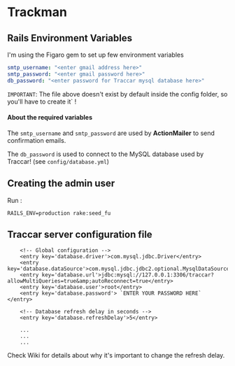 # Trackman 

## Rails Environment Variables

I'm using the Figaro gem to set up few environment variables

``` config/application.yml
smtp_username: "<enter gmail address here>"
smtp_password: "<enter gmail password here>"
db_password: "<enter password for Traccar mysql database here>"
```

`IMPORTANT`: The file above doesn't exist by default inside the config folder, so you'll have to create it` !

#### About the required variables

The `smtp_username` and `smtp_password` are used by __ActionMailer__ to send confirmation emails.

The `db_password` is used to connect to the MySQL database used by Traccar! (see `config/database.yml`)

## Creating the admin user 

Run :
 
```
RAILS_ENV=production rake:seed_fu
```

## Traccar server configuration file 

```
    <!-- Global configuration -->
    <entry key='database.driver'>com.mysql.jdbc.Driver</entry>
    <entry key='database.dataSource'>com.mysql.jdbc.jdbc2.optional.MysqlDataSource</entry>
    <entry key='database.url'>jdbc:mysql://127.0.0.1:3306/traccar?allowMultiQueries=true&amp;autoReconnect=true</entry>
    <entry key='database.user'>root</entry>
    <entry key='database.password'> `ENTER YOUR PASSWORD HERE` </entry>

    <!-- Database refresh delay in seconds -->
    <entry key='database.refreshDelay'>5</entry>

    ... 
    ...
    ...
```

Check Wiki for details about why it's important to change the refresh delay. 



 



